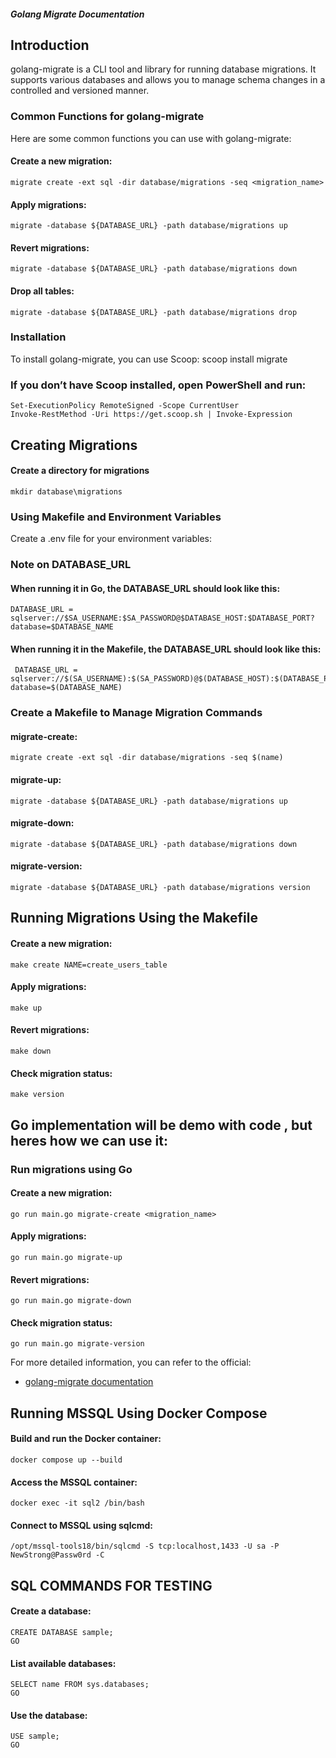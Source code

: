 ##### Golang Migrate Documentation ######

## Introduction
golang-migrate is a CLI tool and library for running database migrations. It supports various databases and allows you to manage schema changes in a controlled and versioned manner.


### Common Functions for golang-migrate
Here are some common functions you can use with golang-migrate:
#### Create a new migration:
    migrate create -ext sql -dir database/migrations -seq <migration_name>
#### Apply migrations:
    migrate -database ${DATABASE_URL} -path database/migrations up
#### Revert migrations:
    migrate -database ${DATABASE_URL} -path database/migrations down
#### Drop all tables:
    migrate -database ${DATABASE_URL} -path database/migrations drop


### Installation
To install golang-migrate, you can use Scoop:
    scoop install migrate
### If you don’t have Scoop installed, open PowerShell and run:
    Set-ExecutionPolicy RemoteSigned -Scope CurrentUser
    Invoke-RestMethod -Uri https://get.scoop.sh | Invoke-Expression


## Creating Migrations 
#### Create a directory for migrations
    mkdir database\migrations

### Using Makefile and Environment Variables
Create a .env file for your environment variables:

### Note on DATABASE_URL
#### When running it in Go, the DATABASE_URL should look like this:
    DATABASE_URL = sqlserver://$SA_USERNAME:$SA_PASSWORD@$DATABASE_HOST:$DATABASE_PORT?database=$DATABASE_NAME
#### When running it in the Makefile, the DATABASE_URL should look like this:
     DATABASE_URL = sqlserver://$(SA_USERNAME):$(SA_PASSWORD)@$(DATABASE_HOST):$(DATABASE_PORT)?database=$(DATABASE_NAME)


### Create a Makefile to Manage Migration Commands
#### migrate-create:
    migrate create -ext sql -dir database/migrations -seq $(name)
#### migrate-up:
    migrate -database ${DATABASE_URL} -path database/migrations up
#### migrate-down: 
    migrate -database ${DATABASE_URL} -path database/migrations down
#### migrate-version:
    migrate -database ${DATABASE_URL} -path database/migrations version


## Running Migrations Using the Makefile
#### Create a new migration:
    make create NAME=create_users_table
#### Apply migrations:
    make up
#### Revert migrations:
    make down
#### Check migration status:
    make version


## Go implementation will be demo with code , but heres how we can use it:
### Run migrations using Go
#### Create a new migration:
    go run main.go migrate-create <migration_name>
#### Apply migrations:
    go run main.go migrate-up
#### Revert migrations:
    go run main.go migrate-down
#### Check migration status:
    go run main.go migrate-version


For more detailed information, you can refer to the official:
- [golang-migrate documentation](https://github.com/golang-migrate/migrate)



## Running MSSQL Using Docker Compose ##### 
#### Build and run the Docker container:
    docker compose up --build
#### Access the MSSQL container:
    docker exec -it sql2 /bin/bash
#### Connect to MSSQL using sqlcmd:
    /opt/mssql-tools18/bin/sqlcmd -S tcp:localhost,1433 -U sa -P NewStrong@Passw0rd -C

## SQL COMMANDS FOR TESTING
#### Create a database:
    CREATE DATABASE sample;
    GO
#### List available databases:
    SELECT name FROM sys.databases;
    GO
#### Use the database:
    USE sample;
    GO






